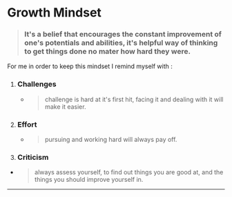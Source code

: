 # Growth Mindset
> ### It's a belief that encourages the constant improvement of one's potentials and abilities, it's helpful way of thinking to get things done no mater how hard they were.

For me in order to keep this mindset I remind myself with :
1. ### Challenges
    * >challenge is hard at it's first hit, facing it and dealing with it will make it easier.

1. ### Effort
    * >pursuing and working hard will always pay off.

1. ### Criticism  
* >always assess yourself, to find out things you are good at, and the things you should improve yourself in.      
-----------------